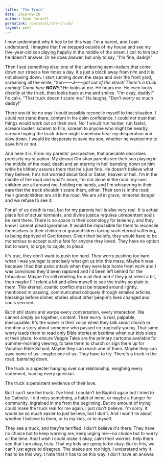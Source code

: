 ```yaml
---
title: 'The Truck'
date: 2018-09-20
author: Ryan Cordell
permalink: /personal/the-truck/
layout: post
---
```


I now understand why it has to be this way. I'm a parent, and I can understand. I imagine that I've stepped outside of my house and see my five-year-old son playing happily in the middle of the street. I call to him but he doesn't answer. Or he does answer, but only to say, "I'm fine, daddy!" 

Then I see something else: one of the lumbering semi-trailers that come down our street a few times a day. It's just a block away from *him* and it is not slowing down. I start running down the steps and over the front yard, screaming all the while, "Son——**J**——*get out of the street! There's a truck coming! Come here **NOW**!!!!* He looks at me. He hears me. He even looks directly at the truck, then looks back at me and smiles. "I'm okay, daddy!" he calls. "That truck doesn't scare me." He laughs, "Don't *worry* so much daddy!" 

There would be no way I could possibly reconcile myself to that situation. I could not stand there, content in his calm confidence. I could not trust that things would work out on their own. No: I would run harder, run faster, scream louder: scream to him, scream to anyone who might be nearby, scream hoping the truck driver might somehow hear my desperation and slow down. I would be desperate to save my son, whether he wanted me to save him or not. 

And here it is. From *my* parents' perspective, that anecdote describes precisely *my* situation. My devout Christian parents see their son playing in the middle of the road, death and an eternity in hell barreling down on him while he blithely assures them that he's just fine. He doesn't believe what they believe; he's not worried about God or Satan, heaven or hell. I'm in the middle of the road and what's more, I'm not alone in the road: my own children are all around me, holding my hands, and I'm whispering in their ears that the truck shouldn't scare them, either. Their son is in the road; their grandchildren are all in the road. We are all in grave, immortal danger and we refuse to see it. 

For all of us death is real, but for my parents hell is also very real. It is actual place full of actual torments, and divine justice requires unrepentant souls be sent there. There is no space in their cosmology for leniency, and they know I cannot plead ignorance. It would be impossible for them to reconcile themselves to their children or grandchildren facing such eternal suffering, to being deprived of God forever. Given their beliefs, they would have to be monstrous to accept such a fate for anyone they loved. They have no option but to warn, to urge, to cajole, to plead. 

It's true, they don't want to push too hard. They worry pushing too hard when I was younger is precisely what got us into this mess. Maybe it was because I had that panic attack when they were late home from work and I was convinced they'd been raptured and I'd been left behind for the tribulation. Maybe I'm still rebelling from *all that* and if they just relent a bit, then maybe I'll relent a bit and allow myself to see the truths so plain to them. This eternal, cosmic conflict must be tripped around lightly, mentioned in passing, communicated obliquely through emailed articles, blessings before dinner, stories about *other* people's lives changed and souls secured. 

But it still stains and warps every conversation, every interaction. We cannot simply be together, content. Their worry is real, palpable, inescapable. It's the waver in their voice when they talk about church or mention a story about someone who passed on tragically young. That same worry leads them to read only Bible stories at bedtime when our kids sleep at their place, to ensure Veggie Tales are the primary cartoons available for summer-morning viewing, to take them to church or sign them up for Vacation Bible School. Maybe they can reach one of them. Maybe they can save some of us—maybe one of us. They have to try. There's a truck in the road, barreling down.

The truck is a specter hanging over our relationship, weighing every statement, loading every question.

The truck is persistent evidence of their love. 

But I can't see the truck. I've tried. I couldn't be Baptist again but I tried to be Catholic. I did miss something, a habit of mind, or maybe a hunger for community, ingrained in me from the beginning. But no amount of trying could make the truck real for me again. I just don't believe. I'm sorry. It would be so much easier to just believe, but I don't. And I won't lie about whether I believe to them, or to my kids, or to myself.
 
They see a truck, and they're terrified. I don't believe it's there. They have no choice but to keep warning me, keep urging me—no choice but to worry all the time. And I wish I could make it okay, calm their worries, help them see that I am okay, truly. That my kids are going to be okay. But in this, we can't just agree to disagree. The stakes are too high. I understand why it has to be this way. I hate that it has to be this way. I don't have an answer.